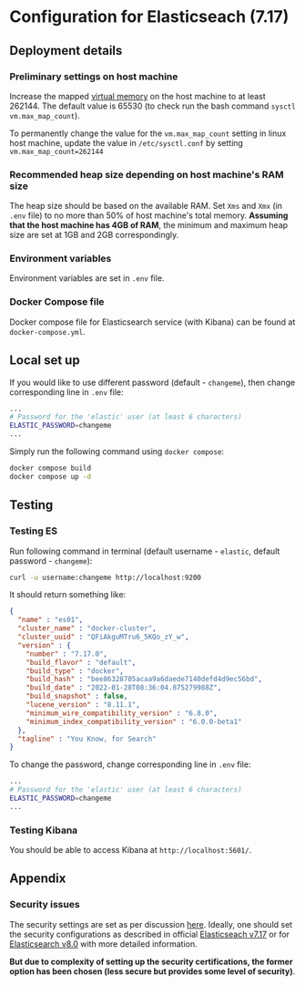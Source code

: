 # Configuration for Elasticseach (7.17)

## Deployment details

### Preliminary settings on host machine

Increase the mapped [virtual memory](https://www.elastic.co/guide/en/elasticsearch/reference/7.17/docker.html#_set_vm_max_map_count_to_at_least_262144) on the host machine to at least 262144. The default value is 65530 (to check run the bash command `sysctl vm.max_map_count`). 

To permanently change the value for the `vm.max_map_count` setting in linux host machine, update the value in `/etc/sysctl.conf` by setting `vm.max_map_count=262144`

### Recommended heap size depending on host machine's RAM size

The heap size should be based on the available RAM. Set `Xms` and `Xmx` (in `.env` file) to no more than 50% of host machine's total memory. __Assuming that the host machine has 4GB of RAM__, the minimum and maximum heap size are set at 1GB and 2GB correspondingly.

### Environment variables

Environment variables are set in `.env` file.

### Docker Compose file

Docker compose file for Elasticsearch service (with Kibana) can be found at `docker-compose.yml`.

## Local set up

If you would like to use different password (default - `changeme`), then change corresponding line in `.env` file:
```bash
...
# Password for the 'elastic' user (at least 6 characters)
ELASTIC_PASSWORD=changeme
...
```

Simply run the following command using `docker compose`:
```bash
docker compose build
docker compose up -d
```

## Testing

### Testing ES

Run following command in terminal (default username - `elastic`, default password - `changeme`):
```bash
curl -u username:changeme http://localhost:9200
```

It should return something like:
```json
{
  "name" : "es01",
  "cluster_name" : "docker-cluster",
  "cluster_uuid" : "QFiAkguMTru6_5KQo_zY_w",
  "version" : {
    "number" : "7.17.0",
    "build_flavor" : "default",
    "build_type" : "docker",
    "build_hash" : "bee86328705acaa9a6daede7140defd4d9ec56bd",
    "build_date" : "2022-01-28T08:36:04.875279988Z",
    "build_snapshot" : false,
    "lucene_version" : "8.11.1",
    "minimum_wire_compatibility_version" : "6.8.0",
    "minimum_index_compatibility_version" : "6.0.0-beta1"
  },
  "tagline" : "You Know, for Search"
}
```

To change the password, change corresponding line in `.env` file:
```bash
...
# Password for the 'elastic' user (at least 6 characters)
ELASTIC_PASSWORD=changeme
...
```

### Testing Kibana

You should be able to access Kibana at `http://localhost:5601/`.

## Appendix

### Security issues

The security settings are set as per discussion [here](https://discuss.elastic.co/t/how-to-set-elasticsearch-user-elastic-password-in-dockerfile/226206/2). Ideally, one should set the security configurations as described in official [Elasticseach v7.17](https://www.elastic.co/guide/en/elastic-stack-get-started/7.17/get-started-docker.html#get-started-docker-tls) or for [Elasticsearch v8.0](https://www.elastic.co/guide/en/elastic-stack-get-started/8.0/get-started-stack-docker.html#get-started-docker-tls) with more detailed information. 

__But due to complexity of setting up the security certifications, the former option has been chosen (less secure but provides some level of security)__.